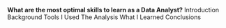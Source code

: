 **What are the most optimal skills to learn as a Data Analyst?**
Introduction
Background
Tools I Used
The Analysis
What I Learned
Conclusions
